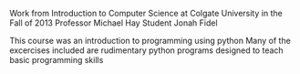 Work from Introduction to Computer Science at Colgate University in the Fall of 2013 
Professor Michael Hay 
Student Jonah Fidel 

This course was an introduction to programming using python
Many of the excercises included are rudimentary python programs designed to teach basic programming skills 
